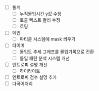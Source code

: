 - [ ] 통계
  - [ ] 누적몰입시간 y값 수정
  - [ ] 토클 텍스트 컬러 수정
  - [ ] 로딩
- [ ] 메인
  - [ ] 파티클 시스템에 mask 씌우기
- [ ] 타이머
  - [ ] 몰입도 추세 그래프를 몰입기록으로 전환
  - [ ] 몰입 패턴 분석 시스템 개선
- [ ] 엔트로피 설명 개선
  - [ ] 하이라이트
- [ ] 엔트로피 점수 설명 추가
- [ ] 다국어처리
